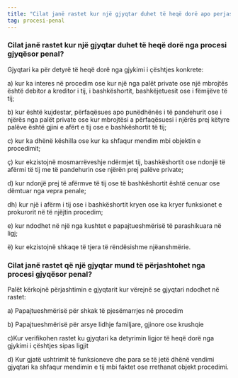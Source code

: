 ```yaml
---
title: "Cilat janë rastet kur një gjyqtar duhet të heqë dorë apo perjashtohet nga procesi gjyqësor penal?"
tag: procesi-penal
---
```

### Cilat janë rastet kur një gjyqtar duhet të heqë dorë nga procesi gjyqësor penal?

Gjyqtari ka për detyrë të heqë dorë nga gjykimi i çështjes konkrete:

a) kur ka interes në procedim ose kur një nga palët private ose një mbrojtës është debitor a kreditor i tij, i bashkëshortit, bashkëjetuesit ose i fëmijëve të tij;

b) kur është kujdestar, përfaqësues apo punëdhënës i të pandehurit ose i njërës nga palët private ose kur mbrojtësi a përfaqësuesi i njërës prej këtyre palëve është gjini e afërt e tij ose e bashkëshortit të tij;

c) kur ka dhënë këshilla ose kur ka shfaqur mendim mbi objektin e procedimit;

ç) kur ekzistojnë mosmarrëveshje ndërmjet tij, bashkëshortit ose ndonjë të afërmi të tij me të
pandehurin ose njërën prej palëve private;

d) kur ndonjë prej të afërmve të tij ose të bashkëshortit është cenuar ose dëmtuar nga vepra penale;

dh) kur një i afërm i tij ose i bashkëshortit kryen ose ka kryer funksionet e prokurorit në të njëjtin
procedim;

e) kur ndodhet në një nga kushtet e papajtueshmërisë të parashikuara në ligj;

ë) kur ekzistojnë shkaqe të tjera të rëndësishme njëanshmërie.

### Cilat janë rastet që një gjyqtar mund të përjashtohet nga procesi gjyqësor penal?

Palët kërkojnë përjashtimin e gjyqtarit kur vërejnë se gjyqtari ndodhet në rastet:
 

a) Papajtueshmërisë për shkak të pjesëmarrjes në procedim

b) Papajtueshmërisë për arsye lidhje familjare, gjinore ose krushqie

c)Kur verifikohen rastet ku gjyqtari ka detyrimin ligjor të heqë dorë nga gjykimi i çështjes sipas ligjit

d) Kur gjatë ushtrimit të funksioneve dhe para se të jetë dhënë vendimi gjyqtari ka shfaqur mendimin e tij mbi faktet ose rrethanat objekt procedimi.
